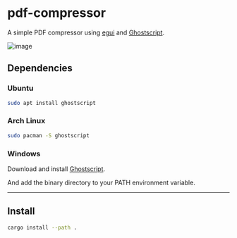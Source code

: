 # pdf-compressor

A simple PDF compressor using [egui](https://github.com/emilk/egui) and [Ghostscript](https://www.ghostscript.com/).

![image](https://github.com/OLoKo64/pdf-compressor/assets/49915167/cd76d051-9773-4a13-8f08-8925477f74fb)

## Dependencies

### Ubuntu

```bash
sudo apt install ghostscript
```

### Arch Linux

```bash
sudo pacman -S ghostscript
```

### Windows

Download and install [Ghostscript](https://www.ghostscript.com/releases/gsdnld.html).

And add the binary directory to your PATH environment variable.

---

## Install

```bash
cargo install --path .
```
